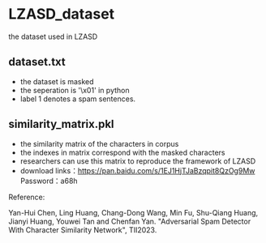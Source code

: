 # LZASD_dataset
the dataset used in LZASD

## dataset.txt 
- the dataset is masked
- the seperation is '\x01' in python
- label 1 denotes a spam sentences.

## similarity_matrix.pkl
- the similarity matrix of the characters in corpus
- the indexes in matrix correspond with the masked characters
- researchers can use this matrix to reproduce the framework of LZASD
- download links：https://pan.baidu.com/s/1EJ1HjTJaBzqpit8QzOg9Mw 
  Password：a68h


Reference:

Yan-Hui Chen, Ling Huang, Chang-Dong Wang, Min Fu, Shu-Qiang Huang, Jianyi Huang, Youwei Tan and Chenfan Yan. "Adversarial Spam Detector With Character Similarity Network", TII2023.
